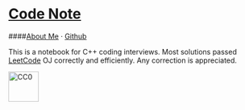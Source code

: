 [Code Note](http://codenote.liuyid.in/)
=======
####[About Me](http://im.liuyid.in/) · [Github](https://github.com/petrosliu/code-note)

This is a notebook for C++ coding interviews. Most solutions passed [LeetCode](https://leetcode.com/) OJ correctly and efficiently. Any correction is appreciated.

<a rel="license"
     href="http://creativecommons.org/publicdomain/zero/1.0/">
    <img src="http://i.creativecommons.org/p/zero/1.0/88x31.png" style="border-style: none;width:60px;" alt="CC0" />
</a>

